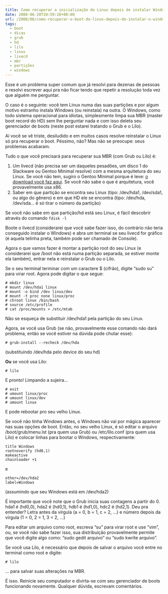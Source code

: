 ```yaml
---
title: Como recuperar a inicialização do Linux depois de instalar Windows
date: 2008-06-20T20:59:28+00:00
url: /2008/06/como-recuperar-o-boot-do-linux-depois-de-instalar-o-windows/
tags:
  - boot
  - dicas
  - grub
  - hd
  - lilo
  - linux
  - livecd
  - mbr
  - partições
  - windows
---
```


Esse é um problema super comum que já resolvi para dezenas de pessoas e resolvi escrever aqui pra não ficar tendo que repetir a resolução toda vez que alguém me perguntar.

O caso é o seguinte: você tem Linux numa das suas partições e por algum motivo estranho instala Windows (ou reinstala) na outra. O Windows, como todo sistema operacional para idiotas, simplesmente limpa sua MBR (master boot record do HD) sem lhe perguntar nada e com isso deleta seu gerenciador de boots (neste post estarei tratando o Grub e o Lilo).

Aí você se vê triste, desiludido e em muitos casos resolve reinstalar o Linux só pra recuperar o boot. Péssimo, não? Mas não se preocupe: seus problemas acabaram.

Tudo o que você precisará para recuperar sua MBR (com Grub ou Lilo) é:

1. Um livecd (não precisa ser um daqueles pesadões, um disco 1 do Slackware ou Gentoo Minimal resolve) com a mesma arquitetura do seu Linux. Se você não tem, sugiro o Gentoo Minimal porque é leve: [o download você faz aqui][1]. Se você não sabe o que é arquitetura, você provavelmente usa x86.
2. Saber em que partição se encontra seu Linux (tipo: /dev/hda1, /dev/sda1, ou algo do gênero) e em que HD ele se encontra (tipo: /dev/hda, /dev/sda… é só tirar o número da partição)

Se você não sabe em que partição/hd está seu Linux, é fácil descobrir através do comando `fdisk -l`

Boote o livecd (considerarei que você sabe fazer isso, do contrário não teria conseguido instalar o Windows) e abra um terminal se seu livecd for gráfico (é aquela telinha preta, também pode ser chamado de Console).

Agora o que vamos fazer é montar a partição root do seu Linux (e considerarei que /boot não está numa partição separada, se estiver monte ela também), entrar nela e reinstalar o Grub ou o Lilo.

Se o seu terminal terminar com um caractere \$ (cifrão), digite “sudo su” para virar root. Agora pode digitar o que segue:

```
# mkdir linux
# mount /dev/hda1 linux
# mount -o bind /dev linux/dev
# mount -t proc none linux/proc
# chroot linux /bin/bash
# source /etc/profile
# cat /proc/mounts > /etc/mtab
```

Não se esqueça de substituir /dev/hda1 pela partição do seu Linux.

Agora, se você usa Grub (se não, provavelmente esse comando não dará problema, então se você estiver na dúvida pode chutar esse):

```
# grub-install --recheck /dev/hda
```

(substituindo /dev/hda pelo device do seu hd)

**Ou** se você usa Lilo:

```
# lilo
```

E pronto! Limpando a sujeira…

```
# exit
# umount linux/proc
# umount linux/dev
# umount linux
```

E pode rebootar pro seu velho Linux.

Se você não tinha Windows antes, o Windows não vai por mágica aparecer nas suas opções de boot. Então, no seu velho Linux, é só editar o arquivo /boot/grub/menu.lst (pra quem usa Grub) ou /etc/lilo.conf (pra quem usa Lilo) e colocar linhas para bootar o Windows, respectivamente:

```
title Windows
rootnoverify (hd0,1)
makeactive
chainloader +1
```

e

```
other=/dev/hda2
label=Windows
```

(assumindo que seu Windows está em /dev/hda2)

É importante que você note que o Grub inicia suas contagens a partir do 0. hda1 é (hd0,0), hda2 é (hd0,1), hdb1 é (hd1,0), hdc2 é (hd2,1). Deu pra entender? Letra antes da vírgula (a = 0, b = 1, c = 2, …) e número depois da vírgula (1 = 0, 2 = 1, 3 = 2, …)

Para editar um arquivo como root, escreva “su” para virar root e use “vim”, ou, se você não sabe fazer isso, sua distribuição provavelmente permite que você digite algo como: “sudo gedit arquivo” ou “sudo kwrite arquivo”.

Se você usa Lilo, é necessário que depois de salvar o arquivo você entre no terminal como root e digite:

```
# lilo
```

… para salvar suas alterações na MBR.

É isso. Reinicie seu computador e divirta-se com seu gerenciador de boots funcionando novamente. Qualquer dúvida, escrevam comentários.

[1]: http://www.gentoo.org/main/en/where.xml
